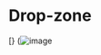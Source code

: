# Drop-zone

[} (![image](https://user-images.githubusercontent.com/85384475/164872877-6b0bea24-e016-4592-95dd-94659dc65b50.png)

